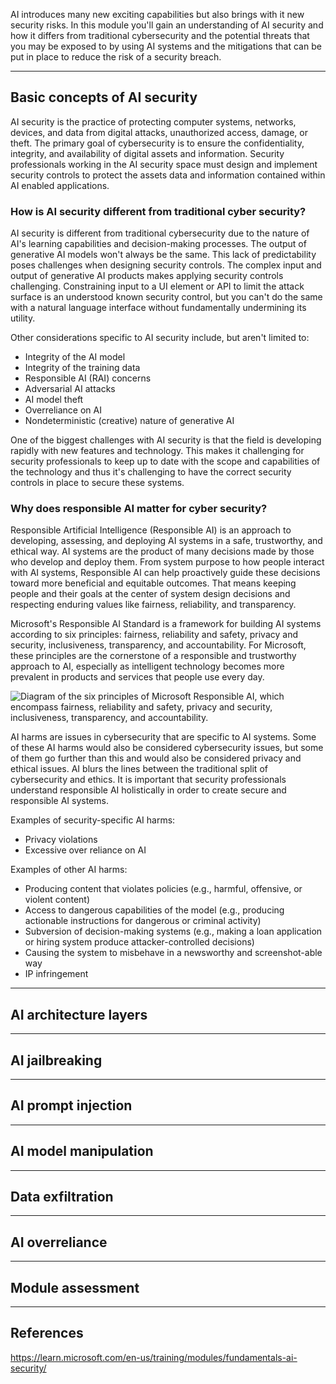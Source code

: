 AI introduces many new exciting capabilities but also brings with it new security risks. In this module you'll gain an understanding of AI security and how it differs from traditional cybersecurity and the potential threats that you may be exposed to by using AI systems and the mitigations that can be put in place to reduce the risk of a security breach.

---

## Basic concepts of AI security

AI security is the practice of protecting computer systems, networks, devices, and data from digital attacks, unauthorized access, damage, or theft. The primary goal of cybersecurity is to ensure the confidentiality, integrity, and availability of digital assets and information. Security professionals working in the AI security space must design and implement security controls to protect the assets data and information contained within AI enabled applications.

### How is AI security different from traditional cyber security?

AI security is different from traditional cybersecurity due to the nature of AI's learning capabilities and decision-making processes. The output of generative AI models won't always be the same. This lack of predictability poses challenges when designing security controls. The complex input and output of generative AI products makes applying security controls challenging. Constraining input to a UI element or API to limit the attack surface is an understood known security control, but you can't do the same with a natural language interface without fundamentally undermining its utility.

Other considerations specific to AI security include, but aren't limited to:
- Integrity of the AI model
- Integrity of the training data
- Responsible AI (RAI) concerns
- Adversarial AI attacks
- AI model theft
- Overreliance on AI
- Nondeterministic (creative) nature of generative AI

One of the biggest challenges with AI security is that the field is developing rapidly with new features and technology. This makes it challenging for security professionals to keep up to date with the scope and capabilities of the technology and thus it's challenging to have the correct security controls in place to secure these systems.

### Why does responsible AI matter for cyber security?

Responsible Artificial Intelligence (Responsible AI) is an approach to developing, assessing, and deploying AI systems in a safe, trustworthy, and ethical way. AI systems are the product of many decisions made by those who develop and deploy them. From system purpose to how people interact with AI systems, Responsible AI can help proactively guide these decisions toward more beneficial and equitable outcomes. That means keeping people and their goals at the center of system design decisions and respecting enduring values like fairness, reliability, and transparency.

Microsoft's Responsible AI Standard is a framework for building AI systems according to six principles: fairness, reliability and safety, privacy and security, inclusiveness, transparency, and accountability. For Microsoft, these principles are the cornerstone of a responsible and trustworthy approach to AI, especially as intelligent technology becomes more prevalent in products and services that people use every day.

![Diagram of the six principles of Microsoft Responsible AI, which encompass fairness, reliability and safety, privacy and security, inclusiveness, transparency, and accountability.](https://learn.microsoft.com/en-us/training/advocates/fundamentals-ai-security/media/responsible-ai.png)

AI harms are issues in cybersecurity that are specific to AI systems. Some of these AI harms would also be considered cybersecurity issues, but some of them go further than this and would also be considered privacy and ethical issues. AI blurs the lines between the traditional split of cybersecurity and ethics. It is important that security professionals understand responsible AI holistically in order to create secure and responsible AI systems.

Examples of security-specific AI harms:

- Privacy violations
- Excessive over reliance on AI

Examples of other AI harms:

- Producing content that violates policies (e.g., harmful, offensive, or violent content)
- Access to dangerous capabilities of the model (e.g., producing actionable instructions for dangerous or criminal activity)
- Subversion of decision-making systems (e.g., making a loan application or hiring system produce attacker-controlled decisions)
- Causing the system to misbehave in a newsworthy and screenshot-able way
- IP infringement

---

## AI architecture layers


---

## AI jailbreaking


---

## AI prompt injection


---

## AI model manipulation


---

## Data exfiltration


---

## AI overreliance


---

## Module assessment



---

## References

https://learn.microsoft.com/en-us/training/modules/fundamentals-ai-security/